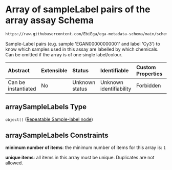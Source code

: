# Array of sampleLabel pairs of the array assay Schema

```txt
https://raw.githubusercontent.com/EbiEga/ega-metadata-schema/main/schemas/EGA.assay.json#/properties/assayTypeSpecifications/properties/arrayAssaySpecifications/properties/arraySampleLabels
```

Sample-Label pairs (e.g. sample 'EGAN00000000001' and label 'Cy3') to know which samples used in this assay are labelled by which chemicals. Can be omitted if the array is of one single label/colour.

| Abstract            | Extensible | Status         | Identifiable            | Custom Properties | Additional Properties | Access Restrictions | Defined In                                                                 |
| :------------------ | :--------- | :------------- | :---------------------- | :---------------- | :-------------------- | :------------------ | :------------------------------------------------------------------------- |
| Can be instantiated | No         | Unknown status | Unknown identifiability | Forbidden         | Forbidden             | none                | [EGA.assay.json\*](../../../schemas/EGA.assay.json "open original schema") |

## arraySampleLabels Type

`object[]` ([Repeatable Sample-label node](ega-4-definitions-repeatable-sample-label-node.md))

## arraySampleLabels Constraints

**minimum number of items**: the minimum number of items for this array is: `1`

**unique items**: all items in this array must be unique. Duplicates are not allowed.
